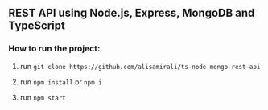 ## REST API using Node.js, Express, MongoDB and TypeScript

### How to run the project:

1. run `git clone https://github.com/alisamirali/ts-node-mongo-rest-api`

2. run `npm install` or `npm i`

3. run `npm start`

